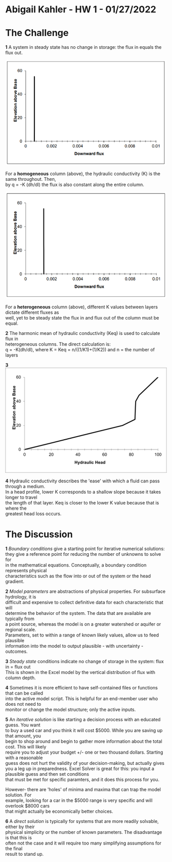 # Abigail Kahler - HW 1 - 01/27/2022

# The Challenge

**1** A system in steady state has no change in storage: the flux in equals the flux out.

![Homogeneous steady state with K1](challengepart1a.PNG)

For a **homogeneous** column (above), the hydraulic conductivity (K) is the same throughout. Then,\
by q = -K (dh/dl) the flux is also constant along the entire column.





![Heterogeneous steady state with K1 and K2](challengepart1b.PNG)


For a **heterogeneous** column (above), different K values between layers dictate different fluxes as\
well, yet to be steady state the flux in and flux out of the column must be equal.

**2** The harmonic mean of hydraulic conductivity (Keq) is used to calculate flux in\
heterogeneous columns. The direct calculation is:\
q = -K(dh/dl), where K = Keq = n/((1/K1)+(1/K2)) and n = the number of layers

**3** 
![Steady state head profile for three layers](layers.png)



**4** Hydraulic conductivity describes the 'ease' with which a fluid can pass through a medium.\
In a head profile, lower K corresponds to a shallow slope because it takes longer to travel\
the length of that layer. Keq is closer to the lower K value because that is where the\
greatest head loss occurs.

# The Discussion

**1** *Boundary conditions* give a starting point for iterative numerical solutions:\
they give a reference point for reducing the number of unknowns to solve for\
in the mathematical equations. Conceptually, a boundary condition represents physical\
characteristics such as the flow into or out of the system or the head gradient.

**2** *Model parameters* are abstractions of physical properties. For subsurface hydrology, it is\
difficult and expensive to collect definitive data for each characteristic that will\
determine the behavior of the system. The data that are available are typically from\
a point source, whereas the model is on a greater watershed or aquifer or regional scale.\
Parameters, set to within a range of known likely values, allow us to feed plausible\
information into the model to output plausible - with uncertainty - outcomes.

**3** *Steady state* conditions indicate no change of storage in the system: flux in = flux out\
This is shown in the Excel model by the vertical distribution of flux with column depth.

**4** Sometimes it is more efficient to have self-contained files or functions that can be called\
into the active model script. This is helpful for an end-member user who does not need to\
monitor or change the model structure; only the active inputs.

**5** An *iterative solution* is like starting a decision process with an educated guess. You want\
to buy a used car and you think it will cost $5000. While you are saving up that amount, you\
begin to shop around and begin to gather more information about the total cost. This will likely\
require you to adjust your budget +/- one or two thousand dollars. Starting with a reasonable\
guess does not hurt the validity of your decision-making, but actually gives you a leg up in preparedness. Excel Solver is great for this: you input a
plausible guess and then set conditions\
that must be met for specific paramters, and it does this process for you.

However- there are 'holes' of minima and maxima that can  trap the model solution. For\
example, looking for a car in the $5000 range is very specific and will overlook $8000 cars\
that might actually be economically better choices.

**6** A *direct solution* is typically for systems that are more readily solvable, either by their\
physical simplicity or the number of known parameters. The disadvantage is that this is\
often not the case and it will require too many simplifying assumptions for the final\
result to stand up.

